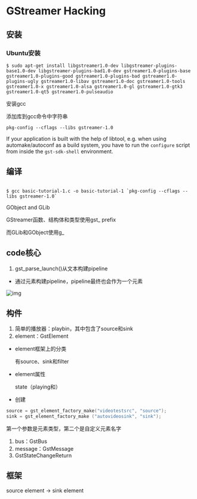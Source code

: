 # GStreamer Hacking

## 安装

### Ubuntu安装

``` shell
$ sudo apt-get install libgstreamer1.0-dev libgstreamer-plugins-base1.0-dev libgstreamer-plugins-bad1.0-dev gstreamer1.0-plugins-base gstreamer1.0-plugins-good gstreamer1.0-plugins-bad gstreamer1.0-plugins-ugly gstreamer1.0-libav gstreamer1.0-doc gstreamer1.0-tools gstreamer1.0-x gstreamer1.0-alsa gstreamer1.0-gl gstreamer1.0-gtk3 gstreamer1.0-qt5 gstreamer1.0-pulseaudio
```

安装gcc

添加库到gcc命令中字符串

``` shell
pkg-config --cflags --libs gstreamer-1.0
```

If your application is built with the help of libtool, e.g. when using automake/autoconf as a build system, you have to run the `configure` script from inside the `gst-sdk-shell` environment.

## 编译

``` shell

$ gcc basic-tutorial-1.c -o basic-tutorial-1 `pkg-config --cflags --libs gstreamer-1.0`
```

GObject and GLib

GStreamer函数、结构体和类型使用gst_ prefix

而GLib和GObject使用g\_



## code核心

1. gst_parse_launch()从文本构建pipeline

- 通过元素构建pipeline，pipeline最终也会作为一个元素



![img](https://gstreamer.freedesktop.org/documentation/tutorials/basic/images/figure-1.png)

## 构件

1. 简单的播放器：playbin，其中包含了source和sink
2. element：GstElement

- element框架上的分类

  有source、sink和filter

- element属性

  state（playing和）

- 创建

```c
source = gst_element_factory_make("videotestsrc", "source");
sink = gst_element_factory_make ("autovideosink", "sink");
```

第一个参数是元素类型，第二个是自定义元素名字

1. bus：GstBus
2. message：GstMessage
3. GstStateChangeReturn

## 框架

source element -> sink element

